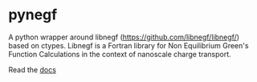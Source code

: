 # pynegf
A python wrapper around libnegf (https://github.com/libnegf/libnegf/) based
on ctypes. 
Libnegf is a Fortran library for Non Equilibrium Green's Function Calculations 
in the context of nanoscale charge transport.

Read the [docs](https://gpenazzi.github.io/pynegf/)
